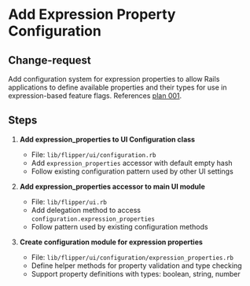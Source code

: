 # Add Expression Property Configuration

## Change-request
Add configuration system for expression properties to allow Rails applications to define available properties and their types for use in expression-based feature flags. References [plan 001](../plans/001_expression_ui_support_implementation.md).

## Steps

1. **Add expression_properties to UI Configuration class**
   - File: `lib/flipper/ui/configuration.rb`
   - Add `expression_properties` accessor with default empty hash
   - Follow existing configuration pattern used by other UI settings

2. **Add expression_properties accessor to main UI module**
   - File: `lib/flipper/ui.rb` 
   - Add delegation method to access `configuration.expression_properties`
   - Follow pattern used by existing configuration methods

3. **Create configuration module for expression properties**
   - File: `lib/flipper/ui/configuration/expression_properties.rb`
   - Define helper methods for property validation and type checking
   - Support property definitions with types: boolean, string, number
